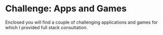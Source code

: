 # Challenge: Apps and Games

Enclosed you will find a couple of challenging applications and games for which I provided full stack consultation.
